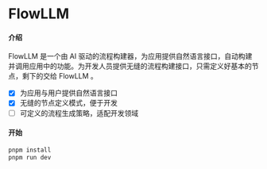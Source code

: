 # FlowLLM

#### 介绍

FlowLLM 是一个由 AI 驱动的流程构建器，为应用提供自然语言接口，自动构建并调用应用中的功能。为开发人员提供无缝的流程构建接口，只需定义好基本的节点，剩下的交给 FlowLLM 。

-   [x] 为应用与用户提供自然语言接口
-   [x] 无缝的节点定义模式，便于开发
-   [ ] 可定义的流程生成策略，适配开发领域

#### 开始

```bash
pnpm install
pnpm run dev
```

